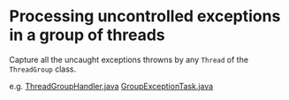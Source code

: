 # Processing uncontrolled exceptions in a group of threads

Capture all the uncaught exceptions throwns by any `Thread` of the `ThreadGroup` class.

e.g. [ThreadGroupHandler.java](processing-uncontrolled-exception-int-group-threads/ThreadGroupHandler.java) [GroupExceptionTask.java](processing-uncontrolled-exception-int-group-threads/GroupExceptionTask)
